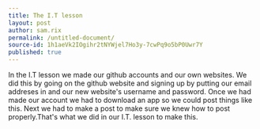 ```yaml
---
title: The I.T lesson
layout: post
author: sam.rix
permalink: /untitled-document/
source-id: 1h1aeVk2IOgihr2tNYWjel7Ho3y-7cwPq9o5bP0Uwr7Y
published: true
---
```

In the I.T lesson we made our github accounts and our own websites. We did this by going on the github website and signing up by putting our email addreses in and our new website's username and password. Once we had made our account we had to download an app so we could post things like this. Next we had to make a post to make sure we knew how to post properly.That's what we did in our I.T. lesson to make this.
